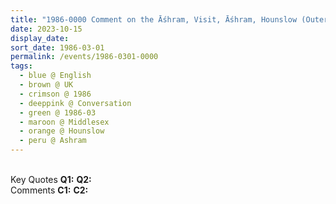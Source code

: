 ```yaml
---
title: "1986-0000 Comment on the Āśhram, Visit, Āśhram, Hounslow (Outer London), Middlesex, UK"
date: 2023-10-15
display_date: 
sort_date: 1986-03-01
permalink: /events/1986-0301-0000
tags:
  - blue @ English
  - brown @ UK
  - crimson @ 1986
  - deeppink @ Conversation
  - green @ 1986-03
  - maroon @ Middlesex
  - orange @ Hounslow
  - peru @ Ashram
---
```


<br>

<wave-list>
  <list-title color="DarkSeaGreen" width="55">Key Quotes</list-title>
  <list-item color="BlanchedAlmond" width="280"><b>Q1:</b> <i></i></list-item>
  <list-item color="Lavender" width="280"><b>Q2:</b> <i></i></list-item>
</wave-list>

<br>

<wave-list>
  <list-title color="DarkSeaGreen" width="55">Comments</list-title>
  <list-item color="BlanchedAlmond" width="280"><b>C1:</b> <i></i></list-item>
  <list-item color="Lavender" width="280"><b>C2:</b> <i></i></list-item>
</wave-list>